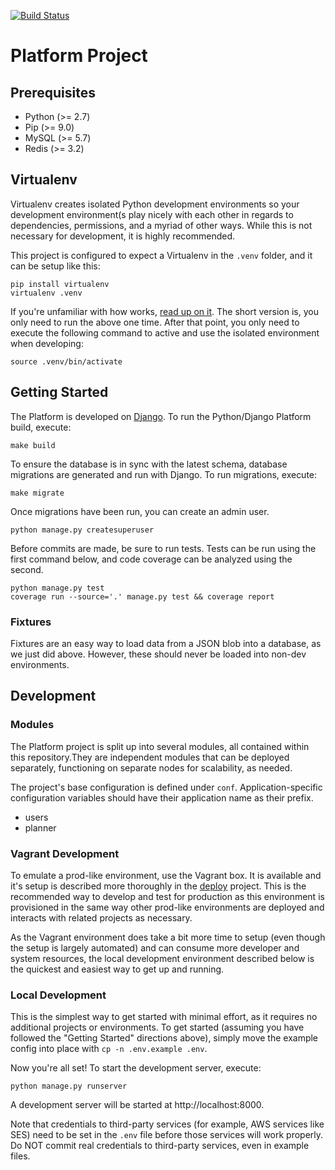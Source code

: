 [![Build Status](https://travis-ci.org/HeliumEdu/platform.svg?branch=master)](https://travis-ci.org/HeliumEdu/platform)

# Platform Project

## Prerequisites
* Python (>= 2.7)
* Pip (>= 9.0)
* MySQL (>= 5.7)
* Redis (>= 3.2)

## Virtualenv
Virtualenv creates isolated Python development environments so your development environment(s play
nicely with each other in regards to dependencies, permissions, and a myriad of other ways. While this is not necessary for development, it
is highly recommended.
 
This project is configured to expect a Virtualenv in the `.venv` folder, and it can be setup like this:

```
pip install virtualenv
virtualenv .venv
```

If you're unfamiliar with how works, [read up on it](https://virtualenv.pypa.io/en/stable/). The short version is, you only need to run the
above one time. After that point, you only need to execute the following command to active and use the isolated environment when developing:

```
source .venv/bin/activate
```

## Getting Started
The Platform is developed on [Django](https://www.djangoproject.com/). To run the Python/Django Platform build, execute:

```
make build
```

To ensure the database is in sync with the latest schema, database migrations are generated and run with Django. To run migrations, execute:

```
make migrate
```

Once migrations have been run, you can create an admin user.

```
python manage.py createsuperuser
```

Before commits are made, be sure to run tests. Tests can be run using the first command below, and code coverage can be analyzed using the
second.
 
```
python manage.py test
coverage run --source='.' manage.py test && coverage report
```

### Fixtures
Fixtures are an easy way to load data from a JSON blob into a database, as we just did above. However, these should never be loaded into
non-dev environments. 

## Development
### Modules
The Platform project is split up into several modules, all contained within this repository.They are independent modules that can be deployed
separately, functioning on separate nodes for scalability, as needed.

The project's base configuration is defined under `conf`. Application-specific configuration variables should have their application name as their
prefix.

* users
* planner

### Vagrant Development
To emulate a prod-like environment, use the Vagrant box. It is available and it's setup is described more thoroughly in the 
[deploy](https://github.com/HeliumEdu/deploy) project. This is the recommended way to develop and test for production as this environment is
provisioned in the same way other prod-like environments are deployed and interacts with related projects as necessary.

As the Vagrant environment does take a bit more time to setup (even though the setup is largely automated) and can consume more developer
and system resources, the local development environment described below is the quickest and easiest way to get up and running.

### Local Development
This is the simplest way to get started with minimal effort, as it requires no additional projects or environments. To get started (assuming
you have followed the "Getting Started" directions above), simply move the example config into place with `cp -n .env.example .env`.

Now you're all set! To start the development server, execute:

```
python manage.py runserver
```

A development server will be started at http://localhost:8000.

Note that credentials to third-party services (for example, AWS services like SES) need to be set in the `.env` file
before those services will work properly. Do NOT commit real credentials to third-party services, even in example files.